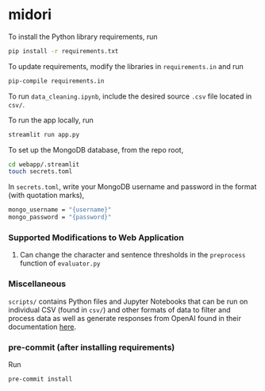 # midori

To install the Python library requirements, run

```sh
pip install -r requirements.txt
```

To update requirements, modify the libraries in `requirements.in` and run

```sh
pip-compile requirements.in
```

To run `data_cleaning.ipynb`, include the desired source `.csv` file located in `csv/`.

To run the app locally, run

```sh
streamlit run app.py
```

To set up the MongoDB database, from the repo root,

```sh
cd webapp/.streamlit
touch secrets.toml
```

In `secrets.toml`, write your MongoDB username and password in the format (with quotation marks),

```sh
mongo_username = "{username}"
mongo_password = "{password}"
```

### Supported Modifications to Web Application

1. Can change the character and sentence thresholds in the `preprocess` function of `evaluator.py`

### Miscellaneous

`scripts/` contains Python files and Jupyter Notebooks that can be run on individual CSV (found in `csv/`) and other formats of data to filter and process data as well as generate responses from OpenAI found in their documentation [here](https://platform.openai.com/docs/models).

### pre-commit (after installing requirements)

Run

```sh
pre-commit install
```
